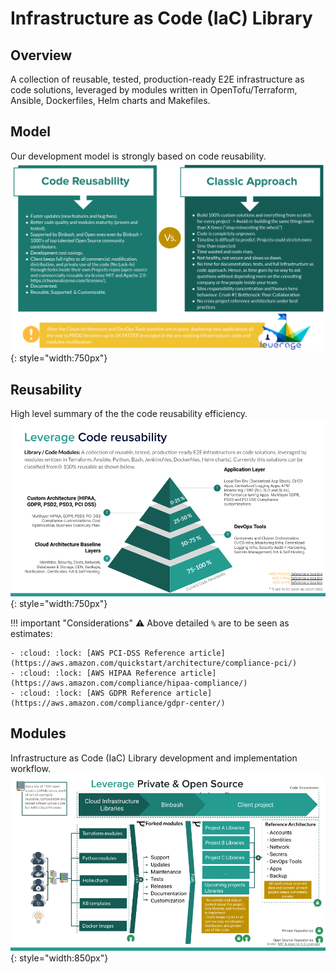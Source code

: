 # Infrastructure as Code (IaC) Library

## Overview
A collection of reusable, tested, production-ready E2E
infrastructure as code solutions, leveraged by modules written in OpenTofu/Terraform, Ansible,
Dockerfiles, Helm charts and Makefiles.

## Model
Our development model is strongly based on code reusability.
![infra-as-code-library](/assets/images/diagrams/infra-as-code-library-specs.png "Leverage"){: style="width:750px"}

## Reusability
High level summary of the the code reusability efficiency.
![infra-as-code-library](/assets/images/diagrams/infra-as-code-library-reuse.png "Leverage"){: style="width:750px"}


!!! important "Considerations"
    :warning: Above detailed `%` are to be seen as estimates: 

    - :cloud: :lock: [AWS PCI-DSS Reference article](https://aws.amazon.com/quickstart/architecture/compliance-pci/)
    - :cloud: :lock: [AWS HIPAA Reference article](https://aws.amazon.com/compliance/hipaa-compliance/)
    - :cloud: :lock: [AWS GDPR Reference article](https://aws.amazon.com/compliance/gdpr-center/)

## Modules
Infrastructure as Code (IaC) Library development and implementation workflow.
![infra-as-code-library](/assets/images/diagrams/infra-as-code-library-workflow.png "Leverage"){: style="width:850px"}
